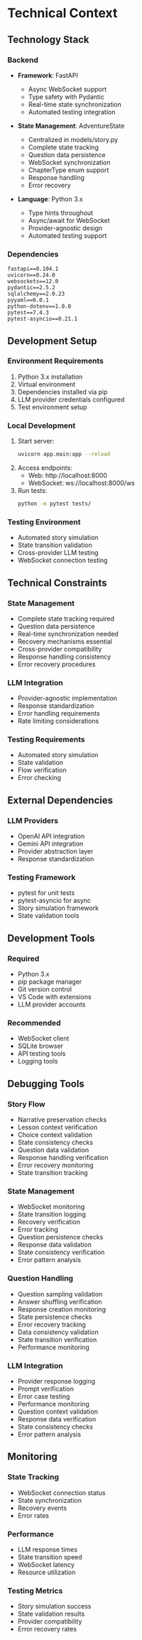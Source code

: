 # Technical Context

## Technology Stack

### Backend
- **Framework**: FastAPI
  - Async WebSocket support
  - Type safety with Pydantic
  - Real-time state synchronization
  - Automated testing integration

- **State Management**: AdventureState
  - Centralized in models/story.py
  - Complete state tracking
  - Question data persistence
  - WebSocket synchronization
  - ChapterType enum support
  - Response handling
  - Error recovery

- **Language**: Python 3.x
  - Type hints throughout
  - Async/await for WebSocket
  - Provider-agnostic design
  - Automated testing support

### Dependencies
```
fastapi==0.104.1
uvicorn==0.24.0
websockets==12.0
pydantic==2.5.2
sqlalchemy==2.0.23
pyyaml==6.0.1
python-dotenv==1.0.0
pytest==7.4.3
pytest-asyncio==0.21.1
```

## Development Setup

### Environment Requirements
1. Python 3.x installation
2. Virtual environment
3. Dependencies installed via pip
4. LLM provider credentials configured
5. Test environment setup

### Local Development
1. Start server:
   ```bash
   uvicorn app.main:app --reload
   ```
2. Access endpoints:
   - Web: http://localhost:8000
   - WebSocket: ws://localhost:8000/ws
3. Run tests:
   ```bash
   python -m pytest tests/
   ```

### Testing Environment
- Automated story simulation
- State transition validation
- Cross-provider LLM testing
- WebSocket connection testing

## Technical Constraints

### State Management
- Complete state tracking required
- Question data persistence
- Real-time synchronization needed
- Recovery mechanisms essential
- Cross-provider compatibility
- Response handling consistency
- Error recovery procedures

### LLM Integration
- Provider-agnostic implementation
- Response standardization
- Error handling requirements
- Rate limiting considerations

### Testing Requirements
- Automated story simulation
- State validation
- Flow verification
- Error checking

## External Dependencies

### LLM Providers
- OpenAI API integration
- Gemini API integration
- Provider abstraction layer
- Response standardization

### Testing Framework
- pytest for unit tests
- pytest-asyncio for async
- Story simulation framework
- State validation tools

## Development Tools

### Required
- Python 3.x
- pip package manager
- Git version control
- VS Code with extensions
- LLM provider accounts

### Recommended
- WebSocket client
- SQLite browser
- API testing tools
- Logging tools

## Debugging Tools

### Story Flow
- Narrative preservation checks
- Lesson context verification
- Choice context validation
- State consistency checks
- Question data validation
- Response handling verification
- Error recovery monitoring
- State transition tracking

### State Management
- WebSocket monitoring
- State transition logging
- Recovery verification
- Error tracking
- Question persistence checks
- Response data validation
- State consistency verification
- Error pattern analysis

### Question Handling
- Question sampling validation
- Answer shuffling verification
- Response creation monitoring
- State persistence checks
- Error recovery tracking
- Data consistency validation
- State transition verification
- Performance monitoring

### LLM Integration
- Provider response logging
- Prompt verification
- Error case testing
- Performance monitoring
- Question context validation
- Response data verification
- State consistency checks
- Error pattern analysis

## Monitoring

### State Tracking
- WebSocket connection status
- State synchronization
- Recovery events
- Error rates

### Performance
- LLM response times
- State transition speed
- WebSocket latency
- Resource utilization

### Testing Metrics
- Story simulation success
- State validation results
- Provider compatibility
- Error recovery rates

